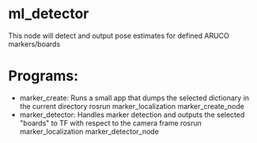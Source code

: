 # ml_detector
This node will detect and output pose estimates for defined ARUCO markers/boards

# Programs:
- marker_create: Runs a small app that dumps the selected dictionary in the current directory
	rosrun marker_localization marker_create_node
- marker_detector: Handles marker detection and outputs the selected "boards" to TF with respect to the camera frame
	rosrun marker_localization marker_detector_node
